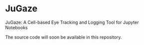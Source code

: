 # JuGaze
JuGaze: A Cell-based Eye Tracking and Logging Tool for Jupyter Notebooks

The source code will soon be available in this repository.
